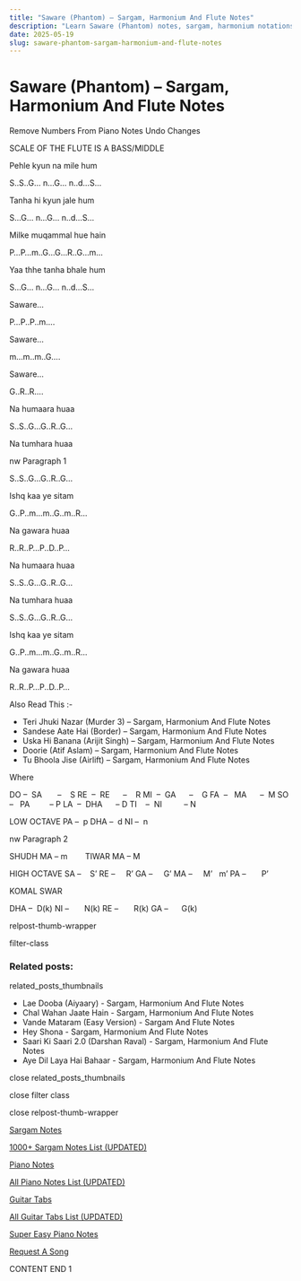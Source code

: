 ```yaml
---
title: "Saware (Phantom) – Sargam, Harmonium And Flute Notes"
description: "Learn Saware (Phantom) notes, sargam, harmonium notations and flute notes. Easy step-by-step tutorial for beginners."
date: 2025-05-19
slug: saware-phantom-sargam-harmonium-and-flute-notes
---
```


# Saware (Phantom) – Sargam, Harmonium And Flute Notes

Remove Numbers From Piano Notes
Undo Changes

SCALE OF THE FLUTE IS A BASS/MIDDLE

Pehle kyun na mile hum

S..S..G… n…G… n..d…S…

Tanha hi kyun jale hum

S…G… n…G… n..d…S…

Milke muqammal hue hain

P…P…m..G…G…R..G…m…

Yaa thhe tanha bhale hum

S…G… n…G… n..d…S…

Saware…

P…P..P..m….

Saware…

m…m..m..G….

Saware…

G..R..R….

Na humaara huaa

S..S..G…G..R..G…

Na tumhara huaa

nw Paragraph 1

S..S..G…G..R..G…

Ishq kaa ye sitam

G..P..m…m..G..m..R…

Na gawara huaa

R..R..P…P..D..P…

Na humaara huaa

S..S..G…G..R..G…

Na tumhara huaa

S..S..G…G..R..G…

Ishq kaa ye sitam

G..P..m…m..G..m..R…

Na gawara huaa

R..R..P…P..D..P…

Also Read This :-

* Teri Jhuki Nazar (Murder 3) – Sargam, Harmonium And Flute Notes
* Sandese Aate Hai (Border) – Sargam, Harmonium And Flute Notes
* Uska Hi Banana (Arijit Singh) – Sargam, Harmonium And Flute Notes
* Doorie (Atif Aslam) – Sargam, Harmonium And Flute Notes
* Tu Bhoola Jise (Airlift) – Sargam, Harmonium And Flute Notes

Where

DO –  SA       –    S
RE  –  RE      –    R
MI  –  GA      –    G
FA  –   MA      –  M
SO  –   PA         – P
LA  –  DHA      – D
TI    –  NI          – N

LOW OCTAVE
PA –  p
DHA –  d
NI –  n

nw Paragraph 2

SHUDH MA – m        TIWAR MA – M

HIGH OCTAVE
SA –    S’
RE –     R’
GA –     G’
MA –     M’   m’
PA –       P’

KOMAL SWAR

DHA –  D(k)
NI –       N(k)
RE –       R(k)
GA –      G(k)

relpost-thumb-wrapper

filter-class

### Related posts:

related_posts_thumbnails

* Lae Dooba (Aiyaary) - Sargam, Harmonium And Flute Notes
* Chal Wahan Jaate Hain - Sargam, Harmonium And Flute Notes
* Vande Mataram (Easy Version) - Sargam And Flute Notes
* Hey Shona - Sargam, Harmonium And Flute Notes
* Saari Ki Saari 2.0 (Darshan Raval) - Sargam, Harmonium And Flute Notes
* Aye Dil Laya Hai Bahaar - Sargam, Harmonium And Flute Notes

close related_posts_thumbnails

close filter class

close relpost-thumb-wrapper

[Sargam Notes](/sargam-notes.html)

[1000+ Sargam Notes List (UPDATED)](/all-songs-list-sargam-notes.html)

[Piano Notes](/piano-notes.html)

[All Piano Notes List (UPDATED)](/all-songs-list-piano-notes.html)

[Guitar Tabs](/guitar-tabs.html)

[All Guitar Tabs List (UPDATED)](/all-songs-list-guitar-tabs.html)

[Super Easy Piano Notes](https://studywall.in/)

[Request A Song](/request-a-song.html)

CONTENT END 1

